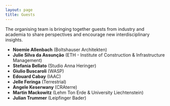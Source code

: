 ```yaml
---
layout: page
title: Guests
---
```

The organising team is bringing together guests from industry and academia to share perspectives and encourage new interdisciplinary insights.

* **Noemie Allenbach** (Boltshauser Architekten)
* **Julie Silva da Assunção** (ETH - Institute of Construction & Infrastructure Management)
* **Stefania Bellato** (Studio Anna Heringer)
* **Giulio Buscaroli** (WASP)
* **Edouard Cabay** (IAAC)
* **Jelle Feringa**  (Terrestrial)
* **Angele Keserwany** (CRAterre)
* **Martin Mackowitz** (Lehm Ton Erde & University Liechtenstein) 
* **Julian Trummer** (Leipfinger Bader)




 


